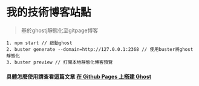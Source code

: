 # 我的技術博客站點

> 基於ghostj靜態化至gitpage博客

```
1. npm start // 啟動ghost
2. buster generate --domain=http://127.0.0.1:2368 // 使用buster將ghost靜態化
3. buster preview // 打開本地靜態化博客預覽
```

#### 具體怎麼使用請查看這篇文章 [在 Github Pages 上搭建 Ghost](http://www.huar.love/blog/2016/10/30/zai-github-pages-shang-da-jian-ghost-bo-ke-jiao-cheng-yu-xin-de/index.html)
